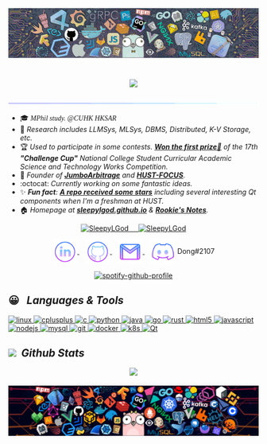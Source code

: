 <div align="center">
    <a href="#"><img src="./icons/header_statue.png"></a>
</div>

<!-- <div class="mdui-drawer" id="content-drawer">
    <marquee direction=right height=40% scrollamount=20 scrolldelay=90 width=60%> 
        <img border=0 width=100% src="./icons/pictures/20221122225952.png"> <br>
        <img border=0 width=100% src="./icons/pictures/20221216182312.png"><br>
        <img border=0 width=100% src="./icons/pictures/7165484483180773986.PNG"><br>
        <img border=0 width=100% src="./icons/pictures/IMG_5467.PNG"><br>
        <img border=0 width=100% src="./icons/pictures/IMG_5466.PNG"><br>
    </marquee>
</div> -->

<!-- <html>
<head>
    <link rel="stylesheet" type="text/css" href="./style.css">
</head>
<div class="loopimg">
    <ul>
        <li>
            <img src="./icons/pictures/20221122225952.png" height="200px"/>
        </li>
        <li>
            <img src="./icons/pictures/20221216182312.png" height="200px"/>
        </li>
        <li>
            <img src="./icons/pictures/7165484483180773986.PNG" height="200px"/>
        </li>
        <li>
            <img src="./icons/pictures/IMG_5467.PNG" height="200px"/>
        </li>
        <li>
            <img src="./icons/pictures/IMG_5466.PNG" height="200px"/>
        </li>
    </ul>
</div>
</html> -->

<!-- <html>
<script type="text/javascript">
ps=new Array("./icons/pictures/20221122225952.png","./icons/pictures/20221216182312.png","./icons/pictures/7165484483180773986.PNG","./icons/pictures/IMG_5467.PNG");
var i=0;
function hanshu()
{
   i++;
   if(i>=ps.length)
     i=0;
    document.getElementById("tu").src=ps[i];
}
setInterval(hanshu,1000);
</script>
<img  id="tu" width=300px height=200px></img>
</html> -->

<!-- <a href="https://github.com/SleepyLGod/">
    <h3 align="center">
        <img src="https://i.imgur.com/5XG3bRq.png" width="280"><br>
        Dong's Profile
    </h3>
</a> -->
</br>

<h3 align="center">
    <a href="#"><img src="https://readme-typing-svg.herokuapp.com/?font=Roboto+Mono&size=32&width=250&color=C264EF&duration=2600&lines=👋Hi+there👋" height="70"/></a>
</h3>

<div align="center">
    <a href="#"><img src="./icons/assests//borderseperator.gif"></a>
</div>

<!--     <img src="https://count.getloli.com/get/@SleepyLGod?theme=gelbooru" alt="logo" height="60" align="right" style="margin: 10px; margin-bottom: 20px;" /> -->

<!-- # Hi there 👋  -->
- 🎓 *<font face="Times new Roman">MPhil study. @CUHK HKSAR</font>*
- 🔭 *Research includes LLMSys, MLSys, DBMS, Distributed, K-V Storage, etc.*
- 🏆 *Used to participate in some contests. [**Won the first prize🥇**](http://mse.hust.edu.cn/info/1180/11133.htm) of the 17th **"Challenge Cup"** National College Student Curricular Academic Science and Technology Works Competition.*
- 👑 *Founder of [**JumboArbitrage**](https://github.com/JumboArbitrage) and [**HUST-FOCUS**](https://github.com/HUST-FOCUS).*
- :octocat: *Currently working on some fantastic ideas.*
- ✨ ***Fun fact**: [**A repo received some stars**](https://github.com/SleepyLGod/qwidget-demo) including several interesting Qt components when I'm a freshman at HUST.* <!-- - 📫 *Reach me at **haodong.lu.me@gmail.com***-->
- 🏠 *Homepage at [**sleepylgod.github.io**](https://sleepylgod.github.io/) & [**Rookie's Notes**](https://rookiedong.gitbook.io/notes).*

<div align="center">
    <p align="center"> 
        <a href="#">
            <img src="https://komarev.com/ghpvc/?username=SleepyLGod&label=Profile%20views&color=9B3EB4&style=flat" alt="SleepyLGod" /> &nbsp;&nbsp;&nbsp; 
            <img src="https://custom-icon-badges.herokuapp.com/github/last-commit/SleepyLGod/SleepyLGod" alt="SleepyLGod"/>
        </a>
    </p>
    
<p align="center">
  <a href="https://www.linkedin.com/in/von-lu/" target="_blank">
    <img align="center" alt="linkedin logo" height="50" width="50" src="./icons/assests//linkedinlogo.png"/>
  </a> &nbsp;&nbsp;
  <a href="https://profile-summary-for-github.herokuapp.com/user/SleepyLGod" target="_blank">
    <img align="center" alt="github logo" height="50" width="50" src="./icons/assests//githublogo.png"/>
  </a> &nbsp;&nbsp;
  <a href="mailto:haodong.lu.me@gmail.com" target="_blank">
    <img align="center" alt="gmail logo" height="50" width="50" src="./icons/assests//gmailogo.png" />
  </a> &nbsp;&nbsp;
  <a>
    <img align="center" alt="Join My Discord Server" height="50" width="50" src="./icons/assests//discordlogo.png"/>
    <span>Dong#2107</span>
</p> 
        
<!-- [![spotify-github-profile](https://spotify-github-profile.vercel.app/api/view?uid=31gepfdtbzi2ycsdpdthguc5z3cy&cover_image=true&theme=default&show_offline=false&background_color=121212&interchange=false&bar_color=53b14f&bar_color_cover=false)](https://github.com/kittinan/spotify-github-profile) -->
[![spotify-github-profile](https://spotify-github-profile.kittinanx.com/api/view.svg?uid=31gepfdtbzi2ycsdpdthguc5z3cy&redirect=true][https://spotify-github-profile.kittinanx.com/api/view.svg?uid=31gepfdtbzi2ycsdpdthguc5z3cy&cover_image=true&theme=default&show_offline=true&background_color=121212&interchange=false&bar_color_cover=true)](https://github.com/kittinan/spotify-github-profile)

</div>

## 😀 &nbsp; *Languages & Tools* &nbsp;&nbsp;
<!-- 
<img src="./icons/github.gif" alt="github" width="20" height="18"/><img src="./icons/github.gif" alt="github" width="20" height="18"/><img src="./icons/github.gif" alt="github" width="20" height="18"/><img src="./icons/github.gif" alt="github" width="20" height="18"/><img src="./icons/github.gif" alt="github" width="20" height="18"/><img src="./icons/github.gif" alt="github" width="20" height="18"/><img src="./icons/github.gif" alt="github" width="20" height="18"/><img src="./icons/github.gif" alt="github" width="20" height="18"/><img src="./icons/github.gif" alt="github" width="20" height="18"/><img src="./icons/github.gif" alt="github" width="20" height="18"/><img src="./icons/github.gif" alt="github" width="20" height="18"/><img src="./icons/github.gif" alt="github" width="20" height="18"/><img src="./icons/github.gif" alt="github" width="20" height="18"/><img src="./icons/github.gif" alt="github" width="20" height="18"/><img src="./icons/github.gif" alt="github" width="20" height="18"/><img src="./icons/github.gif" alt="github" width="20" height="18"/><img src="./icons/github.gif" alt="github" width="20" height="18"/><img src="./icons/github.gif" alt="github" width="20" height="18"/><img src="./icons/github.gif" alt="github" width="20" height="18"/><img src="./icons/github.gif" alt="github" width="20" height="18"/><img src="./icons/github.gif" alt="github" width="20" height="18"/><img src="./icons/github.gif" alt="github" width="20" height="18"/><img src="./icons/github.gif" alt="github" width="20" height="18"/>
-->

<!-- <p align="left"> <a href="https://www.w3schools.com/cpp/" target="_blank"> <img src="./icons/cpp.png" alt="cplusplus" width="40" height="40"/> </a> <a href="https://www.cprogramming.com/" target="_blank"> <img src="https://raw.githubusercontent.com/devicons/devicon/master/icons/c/c-original.svg" alt="c" width="40" height="40"/> </a> <a href="https://git-scm.com/" target="_blank"> <img src="https://www.vectorlogo.zone/logos/git-scm/git-scm-icon.svg" alt="git" width="40" height="40"/> </a> <a href="https://www.linux.org/" target="_blank"> <img src="https://raw.githubusercontent.com/devicons/devicon/master/icons/linux/linux-original.svg" alt="linux" width="40" height="40"/> </a> <a href="https://www.java.com" target="_blank"> <img src="https://raw.githubusercontent.com/devicons/devicon/master/icons/java/java-original.svg" alt="java" width="40" height="40"/> </a> <a href="https://golang.org" target="_blank"> <img src="./icons/golang.gif" alt="go" width="40" height="50"/> </a> <a href="https://docs.docker.com/" target="_blank"> <img src="./icons/docker.gif" alt="docker" width="40" height="40"/> </a> <a href="https://kubernetes.io/docs/home/" target="_blank"> <img src="./icons/k8s.gif" alt="k8s" width="40" height="40"/> </a> <a href="https://doc.rust-lang.org/book/" target="_blank"> <img src="./icons/rust.png" alt="rust" width="45" height="45"/> </a> <a href="https://kotlinlang.org" target="_blank"> <img src="https://www.vectorlogo.zone/logos/kotlinlang/kotlinlang-icon.svg" alt="kotlin" width="32" height="32"/> </a> <a href="https://www.mysql.com/" target="_blank"> <img src="https://raw.githubusercontent.com/devicons/devicon/master/icons/mysql/mysql-original-wordmark.svg" alt="mysql" width="60" height="50"/> <a href="https://www.w3.org/html/" target="_blank"> <img src="https://raw.githubusercontent.com/devicons/devicon/master/icons/html5/html5-original-wordmark.svg" alt="html5" width="40" height="40"/> </a> <a href="https://developer.mozilla.org/en-US/docs/Web/JavaScript" target="_blank"> <img src="./icons/js.png" alt="javascript" width="35"  height="35"/> </a> <a href="http://nodejs.cn/" target="_blank"> <img src="https://www.vectorlogo.zone/logos/nodejs/nodejs-icon.svg" alt="nodejs" width="40"  height="40"/> </a> <a href="https://rocksdb.org/" target="_blank"> <img src="https://www.vectorlogo.zone/logos/rocksdb/rocksdb-icon.svg" alt="rocksdb" width="40"  height="40"/> </a> <a href="https://tikv.org/" target="_blank"> <img src="https://www.vectorlogo.zone/logos/tikv/tikv-icon.svg" alt="tikv" width="40"  height="40"/> </a> <a href="https://redis.io/" target="_blank"> <img src="https://www.vectorlogo.zone/logos/redis/redis-icon.svg" alt="redis" width="40"  height="40"/> </a> <a href="https://nginx.org/en/docs/" target="_blank"> <img src="https://www.vectorlogo.zone/logos/nginx/nginx-ar21.svg" alt="nginx" width="80"  height="40"/> </a> <a href="https://www.python.org" target="_blank"> <img src="https://raw.githubusercontent.com/devicons/devicon/master/icons/python/python-original.svg" alt="python" width="40" height="40"/> </a> <a href="https://pytorch.org/" target="_blank"> <img src="https://www.vectorlogo.zone/logos/pytorch/pytorch-icon.svg" alt="pytorch" width="40" height="40"/> </a> <a href="https://doc.qt.io/" target="_blank"> <img src="./icons/qt.gif" alt="Qt" width="40" height="40"/> </a>
</p> -->

<!-- color: 00D5A9-->
<p align="left"> 
    <a href="https://www.linux.org/" target="_blank"> 
        <img src="https://readme-components.vercel.app/api?component=logo&logo=linux&text=false&animation=spin&fill=black&textfill=9847B9&" alt="linux" /> 
    </a> 
    <a href="https://www.w3schools.com/cpp/" target="_blank"> 
        <img src="https://readme-components.vercel.app/api?component=logo&logo=cplusplus&text=false&animation=spin&fill=black&textfill=9847B9&" alt="cplusplus" /> 
    </a> 
    <a href="https://www.cprogramming.com/" target="_blank">
        <img src="https://readme-components.vercel.app/api?component=logo&logo=c&text=false&animation=spin&fill=black&textfill=9847B9&" alt="c"/>
    </a>
    <a href="https://www.python.org" target="_blank"> 
        <img src="https://readme-components.vercel.app/api?component=logo&logo=python&text=false&animation=spin&fill=black&textfill=9847B9&" alt="python" /> 
    </a> 
    <a href="https://www.java.com" target="_blank"> 
        <img src="https://readme-components.vercel.app/api?component=logo&logo=java&text=false&animation=spin&fill=black&textfill=9847B9&" alt="java" /> 
    </a> 
<!--     <a href="https://kotlinlang.org" target="_blank"> 
        <img src="https://readme-components.vercel.app/api?component=logo&logo=kotlin&text=false&animation=spin&fill=black&textfill=9847B9&" alt="kotlin" /> 
    </a> -->
    <a href="https://golang.org" target="_blank"> 
        <img src="https://readme-components.vercel.app/api?component=logo&logo=go&text=false&animation=spin&fill=black&textfill=9847B9&" alt="go" /> 
    </a> 
    <a href="https://doc.rust-lang.org/book/" target="_blank"> 
        <img src="https://readme-components.vercel.app/api?component=logo&logo=rust&text=false&animation=spin&fill=black&textfill=9847B9&" alt="rust" /> 
    </a>
    <a href="https://www.w3.org/html/" target="_blank"> 
        <img src="https://readme-components.vercel.app/api?component=logo&logo=html5&text=false&animation=spin&fill=black&textfill=9847B9&" alt="html5" />
    </a> 
    <a href="https://developer.mozilla.org/en-US/docs/Web/JavaScript" target="_blank"> 
        <img src="https://readme-components.vercel.app/api?component=logo&logo=javascript&text=false&animation=spin&fill=black&textfill=9847B9&" alt="javascript" /> 
    </a> 
    <a href="http://nodejs.cn/" target="_blank"> 
        <img src="https://readme-components.vercel.app/api?component=logo&logo=node.js&text=false&animation=spin&fill=black&textfill=9847B9&" alt="nodejs"/>
    </a>
    <a href="https://www.mysql.com/" target="_blank"> 
        <img src="https://readme-components.vercel.app/api?component=logo&logo=mysql&text=false&animation=spin&fill=black&textfill=9847B9&" alt="mysql" /> 
    </a>
<!--     <a href="https://redis.io/" target="_blank"> 
        <img src="https://readme-components.vercel.app/api?component=logo&logo=redis&text=false&animation=spin&fill=black&textfill=9847B9&" alt="redis" /> 
    </a> -->
<!--     <a href="https://nginx.org/en/docs/" target="_blank"> 
        <img src="https://readme-components.vercel.app/api?component=logo&logo=nginx&text=false&animation=spin&fill=black&textfill=9847B9&" alt="nginx" /> 
    </a>  -->
    <a href="https://git-scm.com/" target="_blank"> 
        <img src="https://readme-components.vercel.app/api?component=logo&logo=git&text=false&animation=spin&fill=black&textfill=9847B9&" alt="git" /> 
    </a> 
    <a href="https://docs.docker.com/" target="_blank">
        <img src="https://readme-components.vercel.app/api?component=logo&logo=docker&text=false&animation=spin&fill=black&textfill=9847B9&" alt="docker" /> 
    </a> 
    <a href="https://kubernetes.io/docs/home/" target="_blank"> 
        <img src="https://readme-components.vercel.app/api?component=logo&logo=kubernetes&text=false&animation=spin&fill=black&textfill=9847B9&" alt="k8s" /> 
    </a> 
    <a href="https://doc.qt.io/" target="_blank"> 
        <img src="https://readme-components.vercel.app/api?component=logo&logo=qt&text=false&animation=spin&fill=black&textfill=9847B9&" alt="Qt" /> 
    </a>
</p>

## <img src="https://media.giphy.com/media/iY8CRBdQXODJSCERIr/giphy.gif" width="35px">&nbsp;  *Github Stats* 
<!-- 
&nbsp;&nbsp;<img src="./icons/github.gif" alt="github" width="20" height="18"/><img src="./icons/github.gif" alt="github" width="20" height="18"/><img src="./icons/github.gif" alt="github" width="20" height="18"/><img src="./icons/github.gif" alt="github" width="20" height="18"/><img src="./icons/github.gif" alt="github" width="20" height="18"/><img src="./icons/github.gif" alt="github" width="20" height="18"/><img src="./icons/github.gif" alt="github" width="20" height="18"/><img src="./icons/github.gif" alt="github" width="20" height="18"/><img src="./icons/github.gif" alt="github" width="20" height="18"/><img src="./icons/github.gif" alt="github" width="20" height="18"/><img src="./icons/github.gif" alt="github" width="20" height="18"/><img src="./icons/github.gif" alt="github" width="20" height="18"/><img src="./icons/github.gif" alt="github" width="20" height="18"/><img src="./icons/github.gif" alt="github" width="20" height="18"/><img src="./icons/github.gif" alt="github" width="20" height="18"/><img src="./icons/github.gif" alt="github" width="20" height="18"/><img src="./icons/github.gif" alt="github" width="20" height="18"/><img src="./icons/github.gif" alt="github" width="20" height="18"/><img src="./icons/github.gif" alt="github" width="20" height="18"/><img src="./icons/github.gif" alt="github" width="20" height="18"/><img src="./icons/github.gif" alt="github" width="20" height="18"/>
-->

<!------------------------------------------------------------------- 暂时注释掉 --------------------------------
<div>
  <div align="center">
    <a href="#">
        <img alt="Dong's Github Stats" src="https://github-readme-stats.vercel.app/api?username=SleepyLGod&show_icons=true&count_private=true&theme=react&icon_color=00D5A9&bg_color=15,123175,5B2749,777777&hide_border=true" height="210"/>
      </a>
    <a href="#">
        <img alt="Dong's Top Languages" src="https://github-readme-stats.vercel.app/api/top-langs/?username=SleepyLGod&hide=html,tex&langs_count=10&layout=compact&theme=react&icon_color=00D5A9&bg_color=15,123175,5B2749,777777&hide_border=true" height="210"/>
      </a>
    <div style="font-family:;font-style:italic;">
        <i>
            <b> :octocat:Top languages is only a metric of the languages my public code consists of and doesn't reflect experience or skill level.
            </b>
            <i/>
            </div>
        <br> 
  </div>
--->


  <div align="center">
<!--     <a href="#">
        <img alt="Dong's Activity Graph" src="https://github-readme-activity-graph.cyclic.app/graph?username=SleepyLGod&custom_title=HaodongLu's%20Contribution%20Graph&bg_color=3E0053&color=00D5A9&line=FF659D&point=F6EBFF&hide_border=true" align="center" />
      </a> -->
  <div> 
  <div align="center">
    <a href="#">
        <img src="https://github-profile-trophy.vercel.app/?username=SleepyLGod&column=7&theme=onedark&no-frame=true&row=1&&margin-w=20&no-bg=true" height="130"/>
      </a>
  </div>
</div>
<br/>
<div>

<div align="center">
    <a href="#"><img src="./icons/header_1.png"></a>
</div>
